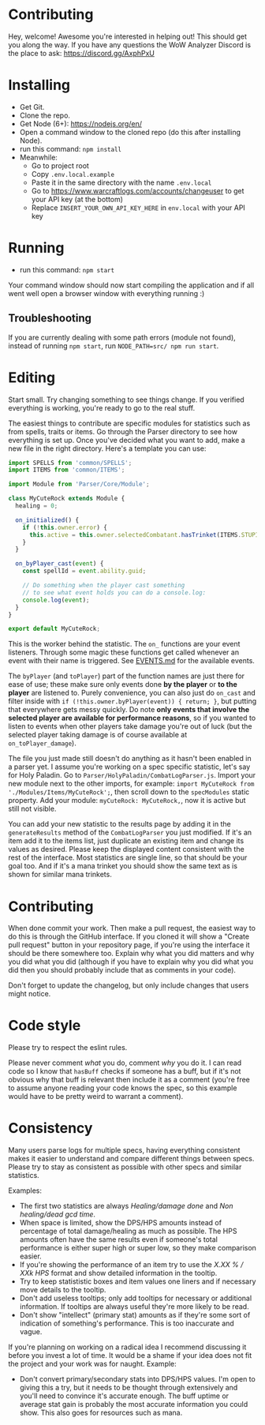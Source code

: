 # Contributing

Hey, welcome! Awesome you're interested in helping out! This should get you along the way. If you have any questions the WoW Analyzer Discord is the place to ask: https://discord.gg/AxphPxU

# Installing

 * Get Git.
 * Clone the repo.
 * Get Node (6+): https://nodejs.org/en/
 * Open a command window to the cloned repo (do this after installing Node).
 * run this command: `npm install`
 * Meanwhile:
    * Go to project root
    * Copy `.env.local.example`
    * Paste it in the same directory with the name `.env.local`
    * Go to https://www.warcraftlogs.com/accounts/changeuser to get your API key (at the bottom)
    * Replace `INSERT_YOUR_OWN_API_KEY_HERE` in `env.local` with your API key

# Running

 * run this command: `npm start`

Your command window should now start compiling the application and if all went well open a browser window with everything running :)

## Troubleshooting

If you are currently dealing with some path errors (module not found), instead of running `npm start`, run `NODE_PATH=src/ npm run start`.

# Editing

Start small. Try changing something to see things change. If you verified everything is working, you're ready to go to the real stuff.

The easiest things to contribute are specific modules for statistics such as from spells, traits or items. Go through the Parser directory to see how everything is set up. Once you've decided what you want to add, make a new file in the right directory. Here's a template you can use:

```js
import SPELLS from 'common/SPELLS';
import ITEMS from 'common/ITEMS';

import Module from 'Parser/Core/Module';

class MyCuteRock extends Module {
  healing = 0;

  on_initialized() {
    if (!this.owner.error) {
      this.active = this.owner.selectedCombatant.hasTrinket(ITEMS.STUPID_ROCK.id);
    }
  }

  on_byPlayer_cast(event) {
    const spellId = event.ability.guid;

    // Do something when the player cast something
    // to see what event holds you can do a console.log:
    console.log(event);
  }
}

export default MyCuteRock;
```

This is the worker behind the statistic. The `on_` functions are your event listeners. Through some magic these functions get called whenever an event with their name is triggered. See [EVENTS.md](EVENTS.md) for the available events.

The `byPlayer` (and `toPlayer`) part of the function names are just there for ease of use; these make sure only events done **by the player** or **to the player** are listened to. Purely convenience, you can also just do `on_cast` and filter inside with `if (!this.owner.byPlayer(event)) { return; }`, but putting that everywhere gets messy quickly. Do note **only events that involve the selected player are available for performance reasons**, so if you wanted to listen to events when other players take damage you're out of luck (but the selected player taking damage is of course available at `on_toPlayer_damage`).

The file you just made still doesn't do anything as it hasn't been enabled in a parser yet. I assume you're working on a spec specific statistic, let's say for Holy Paladin. Go to `Parser/HolyPaladin/CombatLogParser.js`. Import your new module next to the other imports, for example: `import MyCuteRock from './Modules/Items/MyCuteRock';`, then scroll down to the `specModules` static property. Add your module: `myCuteRock: MyCuteRock,`, now it is active but still not visible.

You can add your new statistic to the results page by adding it in the `generateResults` method of the `CombatLogParser` you just modified. If it's an item add it to the items list, just duplicate an existing item and change its values as desired. Please keep the displayed content consistent with the rest of the interface. Most statistics are single line, so that should be your goal too. And if it's a mana trinket you should show the same text as is shown for similar mana trinkets.

# Contributing

When done commit your work.
Then make a pull request, the easiest way to do this is through the GitHub interface. If you cloned it will show a "Create pull request" button in your repository page, if you're using the interface it should be there somewhere too. Explain why what you did matters and why you did what you did (although if you have to explain why you did what you did then you should probably include that as comments in your code).

Don't forget to update the changelog, but only include changes that users might notice.

# Code style

Please try to respect the eslint rules.

Please never comment *what* you do, comment *why* you do it. I can read code so I know that `hasBuff` checks if someone has a buff, but if it's not obvious why that buff is relevant then include it as a comment (you're free to assume anyone reading your code knows the spec, so this example would have to be pretty weird to warrant a comment).

# Consistency

Many users parse logs for multiple specs, having everything consistent makes it easier to understand and compare different things between specs. Please try to stay as consistent as possible with other specs and similar statistics.

Examples:
* The first two statistics are always *Healing/damage done* and *Non healing/dead gcd time*.
* When space is limited, show the DPS/HPS amounts instead of percentage of total damage/healing as much as possible. The HPS amounts often have the same results even if someone's total performance is either super high or super low, so they make comparison easier.
* If you're showing the performance of an item try to use the *X.XX % / XXk HPS* format and show detailed information in the tooltip.
* Try to keep statististic boxes and item values one liners and if necessary move details to the tooltip.
* Don't add useless tooltips; only add tooltips for necessary or additional information. If tooltips are always useful they're more likely to be read.
* Don't show "intellect" (primary stat) amounts as if they're some sort of indication of something's performance. This is too inaccurate and vague.

If you're planning on working on a radical idea I recommend discussing it before you invest a lot of time. It would be a shame if your idea does not fit the project and your work was for naught. Example:
* Don't convert primary/secondary stats into DPS/HPS values. I'm open to giving this a try, but it needs to be thought through extensively and you'll need to convince it's accurate enough. The buff uptime or average stat gain is probably the most accurate information you could show. This also goes for resources such as mana.
